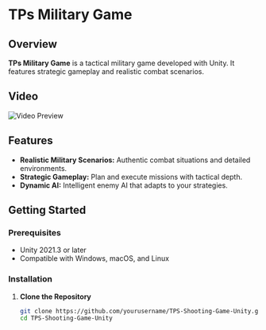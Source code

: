# TPs Military Game

## Overview

**TPs Military Game** is a tactical military game developed with Unity. It features strategic gameplay and realistic combat scenarios.

## Video

![Video Preview](https://youtu.be/zwrkBfO-K9M)



## Features

- **Realistic Military Scenarios:** Authentic combat situations and detailed environments.
- **Strategic Gameplay:** Plan and execute missions with tactical depth.
- **Dynamic AI:** Intelligent enemy AI that adapts to your strategies.

## Getting Started

### Prerequisites

- Unity 2021.3 or later
- Compatible with Windows, macOS, and Linux

### Installation

1. **Clone the Repository**

   ```bash
   git clone https://github.com/yourusername/TPS-Shooting-Game-Unity.git
   cd TPS-Shooting-Game-Unity
